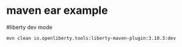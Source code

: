 maven ear example
=====================

#liberty dev mode

```bash
mvn clean io.openliberty.tools:liberty-maven-plugin:3.10.3:dev
```
